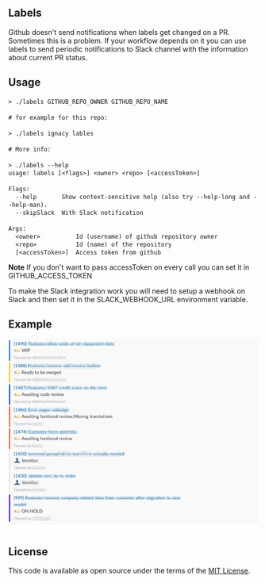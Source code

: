 ## Labels

Github doesn't send notifications when labels get changed on a
PR. Sometimes this is a problem. If your workflow depends on it you
can use labels to send periodic notifications to Slack channel with
the information about current PR status.

## Usage

```
> ./labels GITHUB_REPO_OWNER GITHUB_REPO_NAME

# for example for this repo:

> ./labels ignacy lables

# More info:

> ./labels --help
usage: labels [<flags>] <owner> <repo> [<accessToken>]

Flags:
  --help       Show context-sensitive help (also try --help-long and --help-man).
  --skipSlack  With Slack notification

Args:
  <owner>          Id (username) of github repository owner
  <repo>           Id (name) of the repository
  [<accessToken>]  Access token from github

```

**Note** If you don't want to pass accessToken on every call you can
  set it in GITHUB_ACCESS_TOKEN

To make the Slack integration work you will need to setup a webhook on
Slack and then set it in the SLACK_WEBHOOK_URL environment variable.

## Example


![example.png](https://github.com/ignacy/labels/raw/master/resources/example.png)


## License

This code is available as open source under the terms of the [MIT License](http://opensource.org/licenses/MIT).
